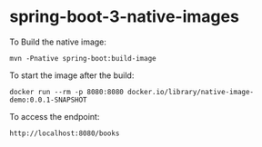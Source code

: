 # spring-boot-3-native-images

To Build the native image:

```
mvn -Pnative spring-boot:build-image
```

To start the image after the build:

```
docker run --rm -p 8080:8080 docker.io/library/native-image-demo:0.0.1-SNAPSHOT
```

To access the endpoint:

```
http://localhost:8080/books
```